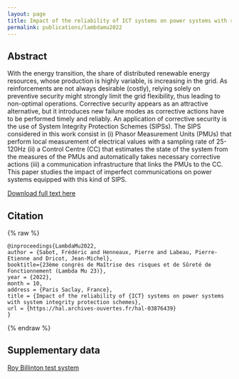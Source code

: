 ```yaml
---
layout: page
title: Impact of the reliability of ICT systems on power systems with system integrity protection schemes
permalink: publications/lambdamu2022
---
```


## Abstract

With the energy transition, the share of distributed renewable energy resources, whose production is highly variable, is increasing in the grid. As reinforcements are not always desirable (costly), relying solely on preventive security might strongly limit the grid flexibility, thus leading to non-optimal operations. Corrective security appears as an attractive alternative, but it introduces new failure modes as corrective actions have to be performed timely and reliably. An application of corrective security is the use of System Integrity Protection Schemes (SIPSs). The SIPS considered in this work consist in (i) Phasor Measurement Units (PMUs) that perform local measurement of electrical values with a sampling rate of 25-120Hz (ii) a Control Centre (CC) that estimates the state of the system from the measures of the PMUs and automatically takes necessary corrective actions (iii) a communication infrastructure that links the PMUs to the CC. This paper studies the impact of imperfect communications on power systems equipped with this kind of SIPS.

[Download full text here](https://difusion.ulb.ac.be/vufind/Record/ULB-DIPOT:oai:dipot.ulb.ac.be:2013/353020/Holdings)

## Citation

{% raw %}
```
@inproceedings{LambdaMu2022,
author = {Sabot, Frédéric and Henneaux, Pierre and Labeau, Pierre-Etienne and Dricot, Jean-Michel},
booktitle={23ème congrès de Maîtrise des risques et de Sûreté de Fonctionnement (Lambda Mu 23)},
year = {2022},
month = 10,
address = {Paris Saclay, France},
title = {Impact of the reliability of {ICT} systems on power systems with system integrity protection schemes},
url = {https://hal.archives-ouvertes.fr/hal-03876439}
}
```
{% endraw %}

## Supplementary data

[Roy Billinton test system](https://github.com/FredericSabot/dynawo/tree/6_LambdaMu2022)

